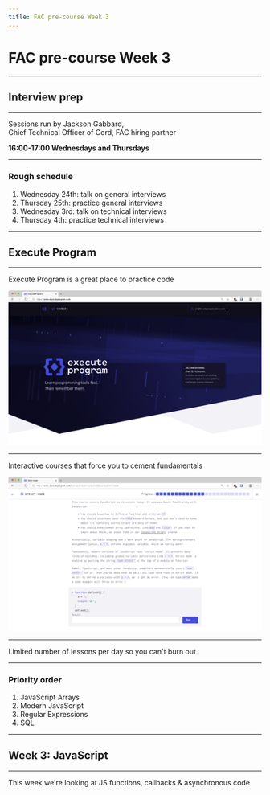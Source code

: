 ```yaml
---
title: FAC pre-course Week 3
---
```


# FAC pre-course Week 3

---

## Interview prep

---

Sessions run by Jackson Gabbard,  
Chief Technical Officer of Cord, FAC hiring partner

**16:00-17:00 Wednesdays and Thursdays**

---

### Rough schedule

1. Wednesday 24th: talk on general interviews
1. Thursday 25th: practice general interviews
1. Wednesday 3rd: talk on technical interviews
1. Thursday 4th: practice technical interviews

---

## Execute Program

---

Execute Program is a great place to practice code

![Execute Program's homepage](execute-program-1.png)

---

Interactive courses that force you to cement fundamentals

![Execute Program's modern JS course](execute-program-2.png)

---

Limited number of lessons per day so you can't burn out

---

### Priority order

1. JavaScript Arrays
1. Modern JavaScript
1. Regular Expressions
1. SQL

---

## Week 3: JavaScript

---

This week we're looking at JS functions, callbacks & asynchronous code
